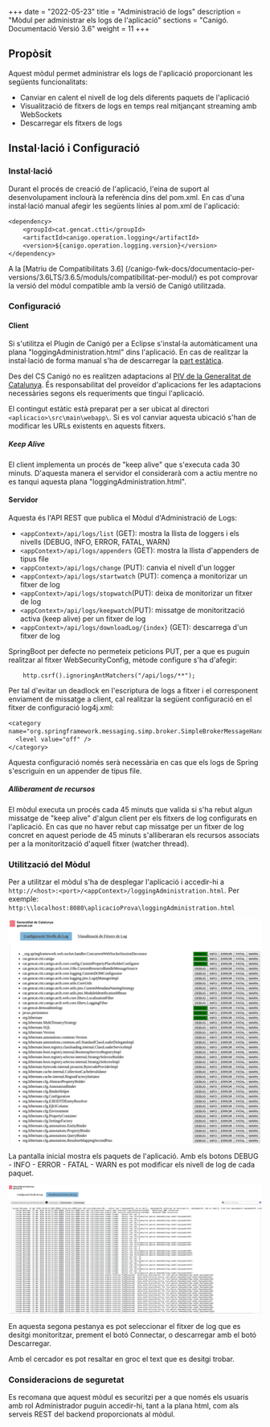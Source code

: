 +++
date        = "2022-05-23"
title       = "Administració de logs"
description = "Mòdul per administrar els logs de l'aplicació"
sections    = "Canigó. Documentació Versió 3.6"
weight      = 11
+++

## Propòsit

Aquest mòdul permet administrar els logs de l'aplicació proporcionant les següents funcionalitats:

* Canviar en calent el nivell de log dels diferents paquets de l'aplicació
* Visualització de fitxers de logs en temps real mitjançant streaming amb WebSockets
* Descarregar els fitxers de logs

## Instal·lació i Configuració

### Instal·lació

Durant el procés de creació de l'aplicació, l'eina de suport al desenvolupament inclourà la referència dins del pom.xml. 
En cas d'una instal·lació manual afegir les següents línies al pom.xml de l'aplicació:


```
<dependency>
    <groupId>cat.gencat.ctti</groupId>
    <artifactId>canigo.operation.logging</artifactId>
    <version>${canigo.operation.logging.version}</version>
</dependency>
```

A la [Matriu de Compatibilitats 3.6] (/canigo-fwk-docs/documentacio-per-versions/3.6LTS/3.6.5/moduls/compatibilitat-per-modul/) es pot comprovar la versió del mòdul compatible amb la versió de Canigó utilitzada.

### Configuració

#### Client

Si s'utilitza el Plugin de Canigó per a Eclipse s'instal·la automàticament una plana "loggingAdministration.html" dins l'aplicació.  En cas de realitzar la instal·lació de forma manual s'ha de descarregar la [part estàtica](/related/canigo/documentacio/modul-logging/canigo.operation.logging_static.zip).

<div class="message warning">
Des del CS Canigó no es realitzen adaptacions al <a href="http://www.gencat.cat/web/guies/estil/">PIV de la Generalitat de Catalunya</a>. És responsabilitat del proveïdor d'aplicacions fer les adaptacions necessàries segons els requeriments que tingui l'aplicació.
</div>

El contingut estàtic està preparat per a ser ubicat al directori `<aplicacio>\src\main\webapp\`. Si es vol canviar aquesta ubicació s'han de modificar les URLs existents en aquests fitxers.

##### Keep Alive

El client implementa un procés de "keep alive" que s'executa cada 30 minuts. D'aquesta manera el servidor el considerarà com a actiu mentre no es tanqui aquesta plana "loggingAdministration.html".

#### Servidor

Aquesta és l'API REST que publica el Mòdul d'Administració de Logs:

 * `<appContext>/api/logs/list` (GET): mostra la llista de loggers i els nivells (DEBUG, INFO, ERROR, FATAL, WARN)
 * `<appContext>/api/logs/appenders` (GET): mostra la llista d'appenders de tipus file
 * `<appContext>/api/logs/change` (PUT): canvia el nivell d'un logger
 * `<appContext>/api/logs/startwatch` (PUT): comença a monitorizar un fitxer de log
 * `<appContext>/api/logs/stopwatch`(PUT): deixa de monitorizar un fitxer de log
 * `<appContext>/api/logs/keepwatch`(PUT): missatge de monitorització activa (keep alive) per un fitxer de log
 * `<appContext>/api/logs/downloadLog/{index}` (GET): descarrega d'un fitxer de log

SpringBoot per defecte no permeteix peticions PUT, per a que es puguin realitzar al fitxer WebSecurityConfig, mètode configure s'ha d'afegir:

```
	http.csrf().ignoringAntMatchers("/api/logs/**");
```

Per tal d'evitar un deadlock en l'escriptura de logs a fitxer i el corresponent enviament de missatge a client, cal realitzar la següent configuració en el fitxer de configuració log4j.xml:

```
<category name="org.springframework.messaging.simp.broker.SimpleBrokerMessageHandler">
  <level value="off" />
</category>
```
Aquesta configuració només serà necessària en cas que els logs de Spring s'escriguin en un appender de tipus file.

##### Alliberament de recursos

El mòdul executa un procés cada 45 minuts que valida si s'ha rebut algun missatge de "keep alive" d'algun client per els fitxers de log configurats en l'aplicació. En cas que no haver rebut cap missatge per un fitxer de log concret en aquest periode de 45 minuts s'alliberaran els recursos associats per a la monitorització d'aquell fitxer (watcher thread).

### Utilització del Mòdul

Per a utilitzar el mòdul s'ha de desplegar l'aplicació i accedir-hi a `http://<host>:<port>/<appContext>/loggingAdministration.html`. Per exemple: `http:\\localhost:8080\aplicacioProva\loggingAdministration.html`

![Pantalla Configuració nivells de log](/related/canigo/documentacio/modul-logging/configuracio_nivell_logs.png "Configuració nivells de log")

La pantalla inicial mostra els paquets de l'aplicació. Amb els botons DEBUG - INFO - ERROR - FATAL - WARN es pot modificar els nivell de log de cada paquet.


![Pantalla Visualització fitxers de log](/related/canigo/documentacio/modul-logging/visualitzacio_fitxers_log.png "Visualització fitxers de log")

En aquesta segona pestanya es pot seleccionar el fitxer de log que es desitgi monitoritzar, prement el botó Connectar, o descarregar amb el botó Descarregar.

Amb el cercador es pot resaltar en groc el text que es desitgi trobar.

### Consideracions de seguretat

Es recomana que aquest mòdul es securitzi per a que només els usuaris amb rol Administrador puguin accedir-hi, tant a la plana html, com als serveis REST del backend proporcionats al mòdul.

